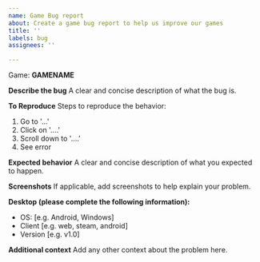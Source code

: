 ```yaml
---
name: Game Bug report
about: Create a game bug report to help us improve our games
title: ''
labels: bug
assignees: ''

---
```


Game: **GAMENAME**

**Describe the bug**
A clear and concise description of what the bug is.

**To Reproduce**
Steps to reproduce the behavior:
1. Go to '...'
2. Click on '....'
3. Scroll down to '....'
4. See error

**Expected behavior**
A clear and concise description of what you expected to happen.

**Screenshots**
If applicable, add screenshots to help explain your problem.

**Desktop (please complete the following information):**
 - OS: [e.g. Android, Windows]
 - Client [e.g. web, steam, android]
 - Version [e.g. v1.0]

**Additional context**
Add any other context about the problem here.
